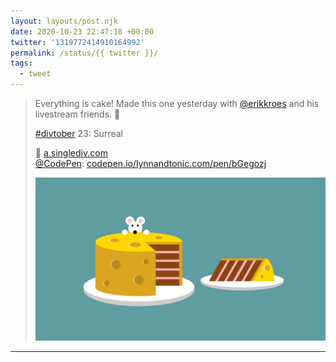 ```yaml
---
layout: layouts/post.njk
date: 2020-10-23 22:47:18 +00:00
twitter: '1319772414910164992'
permalink: /status/{{ twitter }}/
tags: 
  - tweet
---
```


> Everything is cake! Made this one yesterday with [@erikkroes](https://twitter.com/erikkroes) and his livestream friends. 🤗
> 
> [#divtober](https://twitter.com/hashtag/divtober) 23: Surreal
> 
> 🧀 [a.singlediv.com](https://a.singlediv.com)  
> [@CodePen](https://twitter.com/CodePen): [codepen.io/lynnandtonic.com/pen/bGegozj](https://codepen.io/lynnandtonic/pen/bGegozj) 
> 
> ![An illustration of a block of cheese with a slice cut out of it, and the inside is chocolate cake. A mouse peeks over the top.](/img/1319772414910164992-ElDFTYPUUAAP-vM.jpg)

---
